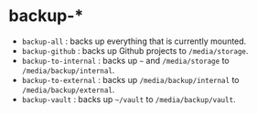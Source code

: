 backup-\*
=========
- `backup-all`         : backs up everything that is currently mounted.
- `backup-github`      : backs up Github projects to `/media/storage`.
- `backup-to-internal` : backs up `~` and `/media/storage` to `/media/backup/internal`.
- `backup-to-external` : backs up `/media/backup/internal` to `/media/backup/external`.
- `backup-vault`       : backs up `~/vault` to `/media/backup/vault`.
